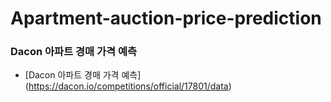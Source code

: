 # Apartment-auction-price-prediction

### Dacon 아파트 경매 가격 예측
* [Dacon 아파트 경매 가격 예측] (https://dacon.io/competitions/official/17801/data)
